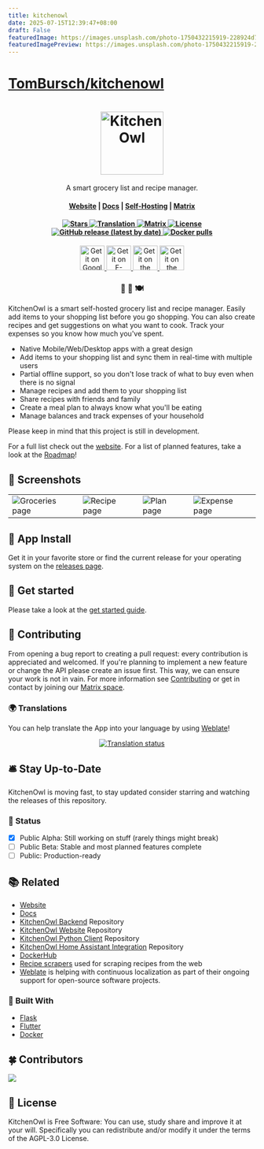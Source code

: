 ```yaml
---
title: kitchenowl
date: 2025-07-15T12:39:47+08:00
draft: False
featuredImage: https://images.unsplash.com/photo-1750432215919-228924d7ae9c?ixid=M3w0NjAwMjJ8MHwxfHJhbmRvbXx8fHx8fHx8fDE3NTI1NTQyODB8&ixlib=rb-4.1.0
featuredImagePreview: https://images.unsplash.com/photo-1750432215919-228924d7ae9c?ixid=M3w0NjAwMjJ8MHwxfHJhbmRvbXx8fHx8fHx8fDE3NTI1NTQyODB8&ixlib=rb-4.1.0
---
```


# [TomBursch/kitchenowl](https://github.com/TomBursch/kitchenowl)

<h1 align="center">
  <picture>
    <source media="(prefers-color-scheme: dark)" srcset="./docs/docs/img/icon.png">
    <img width="128" src="./docs/docs/img/logo.png" alt="KitchenOwl">
  </picture>
</h1>
<p align="center">
  <p align="center">A smart grocery list and recipe manager.</p>
</p>

<h4 align="center">
  <a href="https://kitchenowl.org">Website</a> |
  <a href="https://docs.kitchenowl.org">Docs</a> |
  <a href="https://docs.kitchenowl.org/latest/self-hosting/">Self-Hosting</a> |
  <a href="https://matrix.to/#/#kitchenowl:matrix.org">Matrix</a>
</h4>

<h4 align="center">
  <a href="https://github.com/TomBursch/kitchenowl">
    <img alt="Stars" src="https://img.shields.io/github/stars/tombursch/kitchenowl" />
  </a>
  <a href="https://hosted.weblate.org/engage/kitchenowl/">
    <img alt="Translation" src="https://hosted.weblate.org/widgets/kitchenowl/-/kitchenowl/svg-badge.svg" />
  </a>
  <a href="https://matrix.to/#/#kitchenowl:matrix.org">
    <img alt="Matrix" src="https://img.shields.io/matrix/kitchenowl:matrix.org">
  </a>
  <a href="LICENSE">
    <img alt="License" src="https://img.shields.io/github/license/TomBursch/kitchenowl" />
  </a>
  <a href="https://github.com/TomBursch/kitchenowl/releases">
    <img alt="GitHub release (latest by date)" src="https://img.shields.io/github/v/release/tombursch/kitchenowl">
  </a>
  <a href="https://hub.docker.com/repository/docker/tombursch/kitchenowl">
    <img alt="Docker pulls" src="https://img.shields.io/docker/pulls/tombursch/kitchenowl" />
  </a>
</h4>

<div align="center">
  <a href='https://play.google.com/store/apps/details?id=com.tombursch.kitchenowl'>
    <img alt='Get it on Google Play' src='docs/docs/img/badges/playstore.png' height="50" />
  </a>
  <a href='https://f-droid.org/packages/com.tombursch.kitchenowl/'>
    <img alt='Get it on F-Droid' src='docs/docs/img/badges/f-droid.png' height="50"/>
  </a>
  <a href='https://apps.apple.com/app/kitchenowl/id1557453670'>
    <img alt='Get it on the AppStore' src='docs/docs/img/badges/appstore.png' height="50" />
  </a>
  <a href='https://my.home-assistant.io/redirect/hacs_repository/?owner=TomBursch&repository=kitchenowl-ha&category=integration'>
    <img alt='Get it on the Home Assistant Community Store' src='docs/docs/img/badges/hacs_repository.svg' height="50" />
  </a>
</div>

<h3 align="center">
 🍫 🥘 🍽
</h3>

KitchenOwl is a smart self-hosted grocery list and recipe manager. Easily add items to your shopping list before you go shopping. You can also create recipes and get suggestions on what you want to cook. Track your expenses so you know how much you've spent.

- Native Mobile/Web/Desktop apps with a great design
- Add items to your shopping list and sync them in real-time with multiple users
- Partial offline support, so you don't lose track of what to buy even when there is no signal
- Manage recipes and add them to your shopping list
- Share recipes with friends and family
- Create a meal plan to always know what you'll be eating
- Manage balances and track expenses of your household

Please keep in mind that this project is still in development.

For a full list check out the [website](https://kitchenowl.org). For a list of planned features, take a look at the [Roadmap](https://github.com/users/TomBursch/projects/1)!

## 📱 Screenshots

<table>
  <tr>
    <td><img alt="Groceries page" src="metadata/en-US/images/phoneScreenshots/groceries.png"/></td>
    <td><img alt="Recipe page" src="metadata/en-US/images/phoneScreenshots/recipe.png"/></td>
    <td><img alt="Plan page" src="metadata/en-US/images/phoneScreenshots/plan.png"/></td>
    <td><img alt="Expense page" src="metadata/en-US/images/phoneScreenshots/expenses.png"/></td>
   </tr>
</table>

## 🤖 App Install

Get it in your favorite store or find the current release for your operating system on the [releases page](https://github.com/TomBursch/kitchenowl/releases).

## 🚀 Get started

Please take a look at the [get started guide](https://docs.kitchenowl.org/latest/self-hosting/).

## 🙌 Contributing

From opening a bug report to creating a pull request: every contribution is appreciated and welcomed. If you're planning to implement a new feature or change the API please create an issue first. This way, we can ensure your work is not in vain.
For more information see [Contributing](CONTRIBUTING.md) or get in contact by joining our [Matrix space](https://matrix.to/#/#kitchenowl:matrix.org).

### 🌍 Translations

You can help translate the App into your language by using [Weblate](https://hosted.weblate.org/engage/kitchenowl/)!

<p align="center">
  <a href="https://hosted.weblate.org/engage/kitchenowl/">
    <img src="https://hosted.weblate.org/widgets/kitchenowl/-/kitchenowl/multi-auto.svg" alt="Translation status" />
  </a>
</p>

## 🛎️ Stay Up-to-Date

KitchenOwl is moving fast, to stay updated consider starring and watching the releases of this repository.

### 💬 Status

- [x] Public Alpha: Still working on stuff (rarely things might break)
- [ ] Public Beta: Stable and most planned features complete
- [ ] Public: Production-ready

## 📚 Related

- [Website](https://kitchenowl.org)
- [Docs](https://docs.kitchenowl.org)
- [KitchenOwl Backend](https://github.com/TomBursch/kitchenowl-backend) Repository
- [KitchenOwl Website](https://github.com/TomBursch/kitchenowl-website) Repository
- [KitchenOwl Python Client](https://github.com/TomBursch/kitchenowl-python) Repository
- [KitchenOwl Home Assistant Integration](https://github.com/TomBursch/kitchenowl-ha) Repository
- [DockerHub](https://hub.docker.com/r/tombursch/kitchenowl)
- [Recipe scrapers](https://github.com/hhursev/recipe-scrapers) used for scraping recipes from the web
- [Weblate](https://weblate.org/) is helping with continuous localization as part of their ongoing support for open-source software projects.

### 🔨 Built With

- [Flask](https://flask.palletsprojects.com/)
- [Flutter](https://flutter.dev/)
- [Docker](https://docs.docker.com/)

## 🍀 Contributors

<a href="https://github.com/tombursch/KitchenOwl/graphs/contributors">
  <img src="https://contrib.rocks/image?repo=tombursch/KitchenOwl" />
</a>

## 📜 License

KitchenOwl is Free Software: You can use, study share and improve it at your will. Specifically you can redistribute and/or modify it under the terms of the AGPL-3.0 License.
